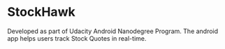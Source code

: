 # StockHawk
Developed as part of Udacity Android Nanodegree Program. The android app helps users track Stock Quotes in real-time.

